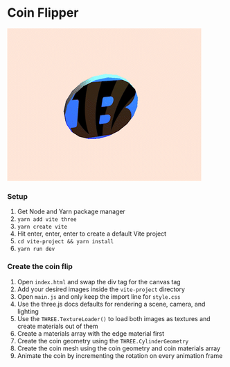 # Coin Flipper

![Coin Flip animated gif](./coin-flip.gif)


### Setup
1. Get Node and Yarn package manager
2. `yarn add vite three`
3. `yarn create vite`
4. Hit enter, enter, enter to create a default Vite project
5. `cd vite-project && yarn install`
6. `yarn run dev`

### Create the coin flip
1. Open `index.html` and swap the div tag for the canvas tag
2. Add your desired images inside the `vite-project` directory
3. Open `main.js` and only keep the import line for `style.css`
4. Use the three.js docs defaults for rendering a scene, camera, and lighting
5. Use the `THREE.TextureLoader()` to load both images as textures and create materials out of them
6. Create a materials array with the edge material first
7. Create the coin geometry using the `THREE.CylinderGeometry`
8. Create the coin mesh using the coin geometry and coin materials array
9. Animate the coin by incrementing the rotation on every animation frame